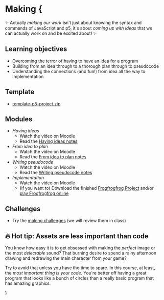 # Making {

✨ Actually *making our work* isn't just about knowing the syntax and commands of JavaScript and p5, it's about *coming up with ideas* that we can actually work on and be excited about! ✨

## Learning objectives

- Overcoming the terror of having to have an idea for a program
- Building from an idea through to a thorough plan through to pseudocode
- Understanding the connections (and fun!) from idea all the way to implementation

## Template

- [template-p5-project.zip](../../templates/template-p5-project.zip)

## Modules

- *Having ideas*
    - Watch the video on Moodle
    - Read the [Having ideas notes](./having-ideas.md)
- *From idea to plan*
    - Watch the video on Moodle
    - Read the [From idea to plan notes](./from-idea-to-plan.md)
- *Writing pseudocode*
    - Watch the video on Moodle
    - Read the [Writing pseudocode notes](./writing-pseudocode.md)
- *Implementation*
    - Watch the video on Moodle
    - (If you want to) Download the finished [Frogfrogfrog Project](./examples/frogfrogfrog.zip) and/or [play Frogfrogfrog online](https://pippinbarr.com/cart253-examples/topics/making/frogfrogfrog/)

## Challenges

- Try the [making challenges](./making-challenges.md) (we will review them in class)

## 🔥 Hot tip: Assets are less important than code

You know how easy it is to get obsessed with making the *perfect* image or the most *delectable* sound? That burning desire to spend a rainy afternoon drawing and redrawing the main character from your game?

Try to avoid that unless you have the time to spare. In this course, at least, the *most important thing is your code*. You're better off having a great program that looks like a bunch of circles than a really basic program that has amazing graphics.

}